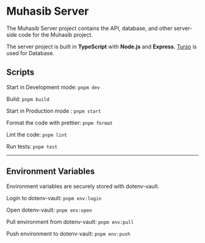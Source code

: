# Muhasib Server

The Muhasib Server project contains the API,
database, and other server-side code for the
Muhasib project.

The server project is built in **TypeScript** with
**Node.js** and **Express**. [Turso](https://turso.tech/) is used for Database.

## Scripts

Start in Development mode: `pnpm dev`

Build: `pnpm build`

Start in Production mode : `pnpm start`

Format the code with prettier: `pnpm format`

Lint the code: `pnpm lint`

Run tests: `pnpm test`

---

## Environment Variables

Environment variables are securely stored with dotenv-vault.

Login to dotenv-vault: `pnpm env:login`

Open dotenv-vault: `pnpm env:open`

Pull environment from dotenv-vault: `pnpm env:pull`

Push environment to dotenv-vault: `pnpm env:push`
